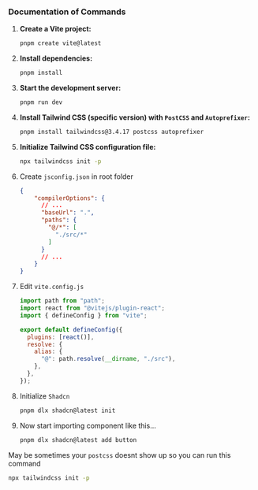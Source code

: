 ### Documentation of Commands

1. **Create a Vite project:**
    
    ```bash
    pnpm create vite@latest
    
    ```
    
2. **Install dependencies:**
    
    ```bash
    pnpm install
    
    ```
    
3. **Start the development server:**
    
    ```bash
    pnpm run dev
    
    ```
    
4. **Install Tailwind CSS (specific version) with `PostCSS` and `Autoprefixer`:**
    
    ```bash
    pnpm install tailwindcss@3.4.17 postcss autoprefixer
    
    ```
    
5. **Initialize Tailwind CSS configuration file:**
    
    ```bash
    npx tailwindcss init -p
    
    ```
    
6. Create `jsconfig.json` in root folder
    
    ```json
    {
        "compilerOptions": {
          // ...
          "baseUrl": ".",
          "paths": {
            "@/*": [
              "./src/*"
            ]
          }
          // ...
        }
    }
    ```
    
7. Edit `vite.config.js`
    
    ```jsx
    import path from "path";
    import react from "@vitejs/plugin-react";
    import { defineConfig } from "vite";
    
    export default defineConfig({
      plugins: [react()],
      resolve: {
        alias: {
          "@": path.resolve(__dirname, "./src"),
        },
      },
    });
    ```
    
8. Initialize `Shadcn`
    
    ```bash
    pnpm dlx shadcn@latest init
    ```
    
9. Now start importing component like this…
    
    ```bash
    pnpm dlx shadcn@latest add button
    ```
    

May be sometimes your `postcss` doesnt show up so you can run this command

```bash
npx tailwindcss init -p
```
